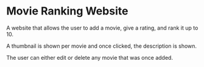 # Movie Ranking Website
A website that allows the user to add a movie, give a rating, and rank it up to 10.

A thumbnail is shown per movie and once clicked, the description is shown.

The user can either edit or delete any movie that was once added.